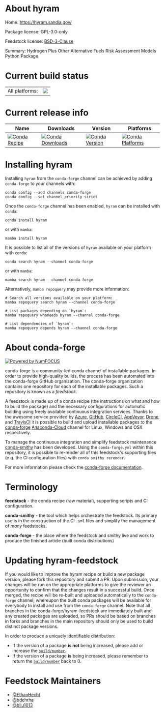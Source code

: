 About hyram
===========

Home: https://hyram.sandia.gov/

Package license: GPL-3.0-only

Feedstock license: [BSD-3-Clause](https://github.com/conda-forge/hyram-feedstock/blob/main/LICENSE.txt)

Summary: Hydrogen Plus Other Alternative Fuels Risk Assessment Models Python Package

Current build status
====================


<table><tr><td>All platforms:</td>
    <td>
      <a href="https://dev.azure.com/conda-forge/feedstock-builds/_build/latest?definitionId=17429&branchName=main">
        <img src="https://dev.azure.com/conda-forge/feedstock-builds/_apis/build/status/hyram-feedstock?branchName=main">
      </a>
    </td>
  </tr>
</table>

Current release info
====================

| Name | Downloads | Version | Platforms |
| --- | --- | --- | --- |
| [![Conda Recipe](https://img.shields.io/badge/recipe-hyram-green.svg)](https://anaconda.org/conda-forge/hyram) | [![Conda Downloads](https://img.shields.io/conda/dn/conda-forge/hyram.svg)](https://anaconda.org/conda-forge/hyram) | [![Conda Version](https://img.shields.io/conda/vn/conda-forge/hyram.svg)](https://anaconda.org/conda-forge/hyram) | [![Conda Platforms](https://img.shields.io/conda/pn/conda-forge/hyram.svg)](https://anaconda.org/conda-forge/hyram) |

Installing hyram
================

Installing `hyram` from the `conda-forge` channel can be achieved by adding `conda-forge` to your channels with:

```
conda config --add channels conda-forge
conda config --set channel_priority strict
```

Once the `conda-forge` channel has been enabled, `hyram` can be installed with `conda`:

```
conda install hyram
```

or with `mamba`:

```
mamba install hyram
```

It is possible to list all of the versions of `hyram` available on your platform with `conda`:

```
conda search hyram --channel conda-forge
```

or with `mamba`:

```
mamba search hyram --channel conda-forge
```

Alternatively, `mamba repoquery` may provide more information:

```
# Search all versions available on your platform:
mamba repoquery search hyram --channel conda-forge

# List packages depending on `hyram`:
mamba repoquery whoneeds hyram --channel conda-forge

# List dependencies of `hyram`:
mamba repoquery depends hyram --channel conda-forge
```


About conda-forge
=================

[![Powered by
NumFOCUS](https://img.shields.io/badge/powered%20by-NumFOCUS-orange.svg?style=flat&colorA=E1523D&colorB=007D8A)](https://numfocus.org)

conda-forge is a community-led conda channel of installable packages.
In order to provide high-quality builds, the process has been automated into the
conda-forge GitHub organization. The conda-forge organization contains one repository
for each of the installable packages. Such a repository is known as a *feedstock*.

A feedstock is made up of a conda recipe (the instructions on what and how to build
the package) and the necessary configurations for automatic building using freely
available continuous integration services. Thanks to the awesome service provided by
[Azure](https://azure.microsoft.com/en-us/services/devops/), [GitHub](https://github.com/),
[CircleCI](https://circleci.com/), [AppVeyor](https://www.appveyor.com/),
[Drone](https://cloud.drone.io/welcome), and [TravisCI](https://travis-ci.com/)
it is possible to build and upload installable packages to the
[conda-forge](https://anaconda.org/conda-forge) [Anaconda-Cloud](https://anaconda.org/)
channel for Linux, Windows and OSX respectively.

To manage the continuous integration and simplify feedstock maintenance
[conda-smithy](https://github.com/conda-forge/conda-smithy) has been developed.
Using the ``conda-forge.yml`` within this repository, it is possible to re-render all of
this feedstock's supporting files (e.g. the CI configuration files) with ``conda smithy rerender``.

For more information please check the [conda-forge documentation](https://conda-forge.org/docs/).

Terminology
===========

**feedstock** - the conda recipe (raw material), supporting scripts and CI configuration.

**conda-smithy** - the tool which helps orchestrate the feedstock.
                   Its primary use is in the construction of the CI ``.yml`` files
                   and simplify the management of *many* feedstocks.

**conda-forge** - the place where the feedstock and smithy live and work to
                  produce the finished article (built conda distributions)


Updating hyram-feedstock
========================

If you would like to improve the hyram recipe or build a new
package version, please fork this repository and submit a PR. Upon submission,
your changes will be run on the appropriate platforms to give the reviewer an
opportunity to confirm that the changes result in a successful build. Once
merged, the recipe will be re-built and uploaded automatically to the
`conda-forge` channel, whereupon the built conda packages will be available for
everybody to install and use from the `conda-forge` channel.
Note that all branches in the conda-forge/hyram-feedstock are
immediately built and any created packages are uploaded, so PRs should be based
on branches in forks and branches in the main repository should only be used to
build distinct package versions.

In order to produce a uniquely identifiable distribution:
 * If the version of a package **is not** being increased, please add or increase
   the [``build/number``](https://docs.conda.io/projects/conda-build/en/latest/resources/define-metadata.html#build-number-and-string).
 * If the version of a package **is** being increased, please remember to return
   the [``build/number``](https://docs.conda.io/projects/conda-build/en/latest/resources/define-metadata.html#build-number-and-string)
   back to 0.

Feedstock Maintainers
=====================

* [@EthanHecht](https://github.com/EthanHecht/)
* [@bdehrha](https://github.com/bdehrha/)
* [@bliu1013](https://github.com/bliu1013/)

